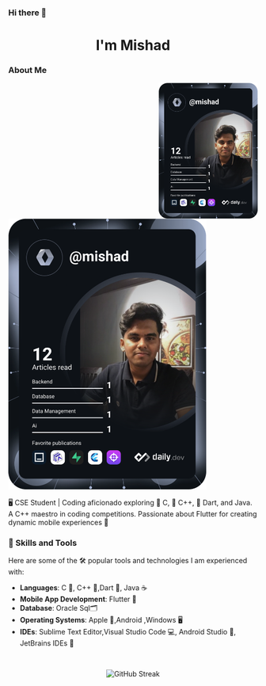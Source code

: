 ### Hi there 👋
<h1 align="center">I'm Mishad</h1>

### About Me
<a href="https://app.daily.dev/mishad"><img align="right" src="https://github.com/mishad01/mishad01/blob/main/devcard.svg" width="200" alt="Sakif Rahaman Mishad's Dev Card"/></a>
<a href="https://app.daily.dev/mishad"><img src="https://github.com/mishad01/mishad01/blob/main/devcard.svg" width="400" alt="Sakif Rahaman Mishad's Dev Card"/></a>

🖥️ CSE Student | Coding aficionado exploring 🤖 C, 🤖 C++, 🎯 Dart, and Java. A C++ maestro in coding competitions. Passionate about Flutter for creating dynamic mobile experiences 📱

### 🚀 Skills and Tools
Here are some of the 🛠️ popular tools and technologies I am experienced with:
- **Languages**: C 🔢, C++ 🤖,Dart 🎯, Java ☕
- **Mobile App Development**: Flutter 📱
- **Database**: Oracle Sql🗂️
- **Operating Systems**: Apple 🍎,Android ,Windows 🖥️
- **IDEs**: Sublime Text Editor,Visual Studio Code 💻, Android Studio 📱, JetBrains IDEs 🚀
<br/>
  
<p align="center"> <img src="https://github-readme-streak-stats.herokuapp.com/?user=mishad01&theme=dark&hide_border=false" alt="GitHub Streak" /></p>








